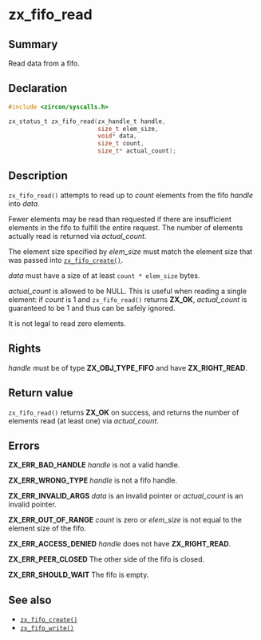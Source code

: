 <!-- Generated by zircon/scripts/update-docs-from-fidl, do not edit! -->
# zx_fifo_read

## Summary

Read data from a fifo.

## Declaration

```c
#include <zircon/syscalls.h>

zx_status_t zx_fifo_read(zx_handle_t handle,
                         size_t elem_size,
                         void* data,
                         size_t count,
                         size_t* actual_count);
```

## Description

`zx_fifo_read()` attempts to read up to *count* elements from the fifo
*handle* into *data*.

Fewer elements may be read than requested if there are insufficient
elements in the fifo to fulfill the entire request. The number of
elements actually read is returned via *actual_count*.

The element size specified by *elem_size* must match the element size
that was passed into [`zx_fifo_create()`].

*data* must have a size of at least `count * elem_size` bytes.

*actual_count* is allowed to be NULL. This is useful when reading
a single element: if *count* is 1 and `zx_fifo_read()` returns **ZX_OK**,
*actual_count* is guaranteed to be 1 and thus can be safely ignored.

It is not legal to read zero elements.

## Rights

*handle* must be of type **ZX_OBJ_TYPE_FIFO** and have **ZX_RIGHT_READ**.

## Return value

`zx_fifo_read()` returns **ZX_OK** on success, and returns
the number of elements read (at least one) via *actual_count*.

## Errors

**ZX_ERR_BAD_HANDLE**  *handle* is not a valid handle.

**ZX_ERR_WRONG_TYPE**  *handle* is not a fifo handle.

**ZX_ERR_INVALID_ARGS**  *data* is an invalid pointer or *actual_count*
is an invalid pointer.

**ZX_ERR_OUT_OF_RANGE**  *count* is zero or *elem_size* is not equal
to the element size of the fifo.

**ZX_ERR_ACCESS_DENIED**  *handle* does not have **ZX_RIGHT_READ**.

**ZX_ERR_PEER_CLOSED**  The other side of the fifo is closed.

**ZX_ERR_SHOULD_WAIT**  The fifo is empty.

## See also

 - [`zx_fifo_create()`]
 - [`zx_fifo_write()`]

[`zx_fifo_create()`]: fifo_create.md
[`zx_fifo_write()`]: fifo_write.md

